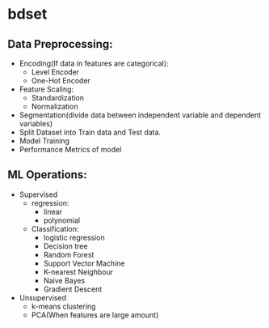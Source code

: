 # bdset

## Data Preprocessing:

* Encoding(If data in features are categorical):
  + Level Encoder
  + One-Hot Encoder
* Feature Scaling:
  + Standardization
  + Normalization
* Segmentation(divide data between independent variable and dependent variables)
* Split Dataset into Train data and Test data.
* Model Training 
* Performance Metrics of model

## ML Operations:
* Supervised 
  + regression:
    - linear
    - polynomial
  + Classification: 
    - logistic regression
    - Decision tree
    - Random Forest
    - Support Vector Machine
    - K-nearest Neighbour
    - Naive Bayes
    - Gradient Descent
* Unsupervised
  - k-means clustering
  - PCA(When features are large amount)
